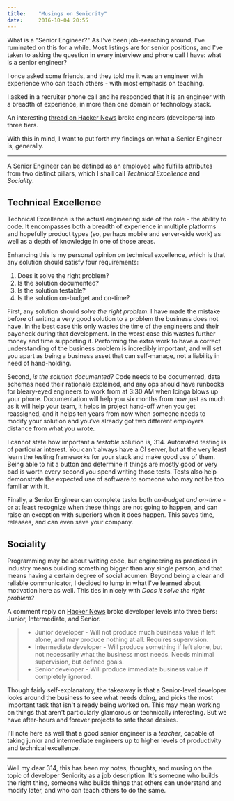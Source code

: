 ```yaml
---
title:    "Musings on Seniority"
date:     2016-10-04 20:55
---
```


What is a "Senior Engineer?" As I've been job-searching around, I've ruminated on this for a while. Most listings are for senior positions, and I've taken to asking the question in every interview and phone call I have: what is a senior engineer?

I once asked some friends, and they told me it was an engineer with experience who can teach others - with most emphasis on teaching.

I asked in a recruiter phone call and he responded that it is an engineer with a breadth of experience, in more than one domain or technology stack.

An interesting [thread on Hacker News][hn0] broke engineers (developers) into three tiers.

With this in mind, I want to put forth my findings on what a Senior Engineer is, generally.

---

A Senior Engineer can be defined as an employee who fulfills attributes from two distinct pillars, which I shall call *Technical Excellence* and *Sociality*.

## Technical Excellence

Technical Excellence is the actual engineering side of the role - the ability to code. It encompasses both a breadth of experience in multiple platforms and hopefully product types (so, perhaps mobile and server-side work) as well as a depth of knowledge in one of those areas.

Enhancing this is my personal opinion on technical excellence, which is that any solution should satisfy four requirements:

1.   Does it solve the right problem?
2.   Is the solution documented?
3.   Is the solution testable?
4.   Is the solution on-budget and on-time?

First, any solution should *solve the right problem*. I have made the mistake before of writing a very good solution to a problem the business does not have. In the best case this only wastes the time of the engineers and their paycheck during that development. In the worst case this wastes further money and time supporting it. Performing the extra work to have a correct understanding of the business problem is incredibly important, and will set you apart as being a business asset that can self-manage, not a liability in need of hand-holding.

Second, *is the solution documented?* Code needs to be documented, data schemas need their rationale explained, and any ops should have runbooks for bleary-eyed engineers to work from at 3:30 AM when Icinga blows up your phone. Documentation will help you six months from now just as much as it will help your team, it helps in project hand-off when you get reassigned, and it helps ten years from now when someone needs to modify your solution and you've already got two different employers distance from what you wrote.

I cannot state how important a *testable* solution is, 314. Automated testing is of particular interest. You can't always have a CI server, but at the very least learn the testing frameworks for your stack and make good use of them. Being able to hit a button and determine if things are mostly good or very bad is worth every second you spend writing those tests. Tests also help demonstrate the expected use of software to someone who may not be too familiar with it.

Finally, a Senior Engineer can complete tasks both *on-budget and on-time* - or at least recognize when these things are not going to happen, and can raise an exception with superiors when it does happen. This saves time, releases, and can even save your company.

## Sociality

Programming may be about writing code, but engineering as practiced in industry means building something bigger than any single person, and that means having a certain degree of social acumen. Beyond being a clear and reliable communicator, I decided to lump in what I've learned about motivation here as well. This ties in nicely with *Does it solve the right problem?*

A comment reply on [Hacker News][hn0] broke developer levels into three tiers: Junior, Intermediate, and Senior.

> * Junior developer - Will not produce much business value if left alone, and may produce nothing at all. Requires supervision.
> * Intermediate developer - Will produce something if left alone, but not necessarily what the business most needs. Needs minimal supervision, but defined goals.
> * Senior developer - Will produce immediate business value if completely ignored.

Though fairly self-explanatory, the takeaway is that a Senior-level developer looks around the business to see what needs doing, and picks the most important task that isn't already being worked on. This may mean working on things that aren't particularly glamorous or technically interesting. But we have after-hours and forever projects to sate those desires.

I'll note here as well that a good senior engineer is a *teacher*, capable of taking junior and intermediate engineers up to higher levels of productivity and technical excellence.

---

Well my dear 314, this has been my notes, thoughts, and musing on the topic of developer Seniority as a job description. It's someone who builds the right thing, someone who builds things that others can understand and modify later, and who can teach others to do the same.

[hn0]: https://news.ycombinator.com/item?id=12604908